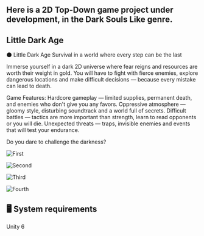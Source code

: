 ## Here is a 2D Top-Down game project under development, in the Dark Souls Like genre.

## Little Dark Age

🌑 Little Dark Age
Survival in a world where every step can be the last

Immerse yourself in a dark 2D universe where fear reigns and resources are worth their weight in gold. You will have to fight with fierce enemies, explore dangerous locations and make difficult decisions — because every mistake can lead to death.

Game Features:
Hardcore gameplay — limited supplies, permanent death, and enemies who don't give you any favors.
Oppressive atmosphere — gloomy style, disturbing soundtrack and a world full of secrets.
Difficult battles — tactics are more important than strength, learn to read opponents or you will die.
Unexpected threats — traps, invisible enemies and events that will test your endurance.

Do you dare to challenge the darkness?

![First](https://github.com/IlyaGhoul/Little-dark-age-Top-Down-2D/blob/main/Presentation/3.png)

![Second](https://github.com/IlyaGhoul/Little-dark-age-Top-Down-2D/blob/main/Presentation/1.png)

![Third](https://github.com/user-attachments/assets/63b3e611-e8ba-43db-8c8d-78cd13588596)

![Fourth](https://github.com/IlyaGhoul/Little-dark-age-Top-Down-2D/blob/main/Presentation/4.png)

## 🖥️ System requirements

Unity 6
